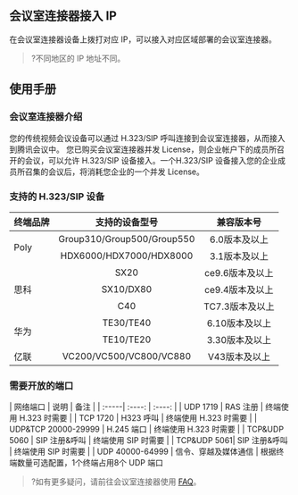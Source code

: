 
## 会议室连接器接入 IP
在会议室连接器设备上拨打对应 IP，可以接入对应区域部署的会议室连接器。
>?不同地区的 IP 地址不同。

## 使用手册
### 会议室连接器介绍
您的传统视频会议设备可以通过 H.323/SIP 呼叫连接到会议室连接器，从而接入到腾讯会议中。 
您已购买会议室连接器并发 License，则企业帐户下的成员所召开的会议，可以允许 H.323/SIP 设备接入。一个H.323/SIP 设备接入您的企业成员所召集的会议后，将消耗您企业的一个并发 License。

### 支持的 H.323/SIP 设备
<table>
<thead>
<tr>
<th align="left">终端品牌</th>
<th align="center">支持的设备型号</th>
<th align="center">兼容版本号</th>
</tr>
</thead>
<tbody><tr>
<td align="left"rowspan=2>Poly</td>
<td align="center">Group310/Group500/Group550</td>
<td align="center">6.0版本及以上</td>
</tr>
<tr>
<td align="center">HDX6000/HDX7000/HDX8000</td>
<td align="center">3.1版本及以上</td>
</tr>
<tr>
<td align="left"rowspan=3>思科</td>
<td align="center">SX20</td>
<td align="center">ce9.6版本及以上</td>
</tr>
<tr>
<td align="center">SX10/DX80</td>
<td align="center">ce9.4版本及以上</td>
</tr>
<tr>
<td align="center">C40</td>
<td align="center">TC7.3版本及以上</td>
</tr>
<tr>
<td align="left"rowspan=2>华为</td>
<td align="center">TE30/TE40</td>
<td align="center">6.10版本及以上</td>
</tr>
<tr>
<td align="center">TE10/TE20</td>
<td align="center">3.30版本及以上</td>
</tr>
<tr>
<td align="left">亿联</td>
<td align="center">VC200/VC500/VC800/VC880</td>
<td align="center">V43版本及以上</td>
</tr>
</tbody></table>

### 需要开放的端口

   | 网络端口 | 说明 | 备注 |
    | :-----| :----: | :----: |
    | UDP 1719 | RAS 注册 | 终端使用 H.323 时需要 |
    | TCP 1720 | H323 呼叫 | 终端使用 H.323 时需要 |
    | UDP&TCP 20000-29999 | H.245 端口 | 终端使用 H.323 时需要 |
    | TCP&UDP 5060 | SIP 注册&呼叫 | 终端使用 SIP 时需要 |
    | TCP&UDP 5061| SIP 注册&呼叫 | 终端使用 SIP 时需要 |
    | UDP 40000-64999 | 信令、穿越及媒体通信 | 根据终端数量可选配置，1个终端占用8个 UDP 端口

>?如有更多疑问，请前往会议室连接器使用 [FAQ](https://meeting.tencent.com/support-detail-doc.html?group=37&from_origin=https%3A%2F%2Fmeeting.tencent.com&from_pathname=%2Fsupport.html)。
